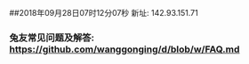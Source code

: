 ##2018年09月28日07时12分07秒 新址: 142.93.151.71
### 兔友常见问题及解答: https://github.com/wanggonging/d/blob/w/FAQ.md
